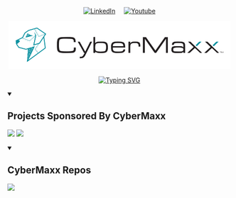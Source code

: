  <p align="center">
  <a href="https://www.linkedin.com/company/cybermaxx/posts/?feedView=all"><img width="32px" alt="LinkedIn" title="LinkedIn" src="https://i.imgur.com/yRpa1dQ.png"/></a>
   &#8287;&#8287;&#8287;
   <a href="https://www.youtube.com/channel/UCWIla0Ree5BZfGmwOZ2VO5Q"><img width="32px" alt="Youtube" title="Youtube" src="https://i.imgur.com/qiXu7b2.png"/>

<div align="center">
  <a href="https://www.cybermaxx.com/">
    <img src="../images/cybermaxx_logo.png" width="500">
  </a>

 [![Typing SVG](https://readme-typing-svg.demolab.com?font=Fira+Code&weight=4000&pause=1000&center=true&width=435&lines=CyberMaxx%3A+Your+Modern+MDR+Partner)](https://git.io/typing-svg)
 
</div>



<details open> 
  <summary><h2>Projects Sponsored By CyberMaxx</h2></summary>
    <p align="left">
     <a href="https://github.com/theresafewconors/mssprinkler">
     <img width="330" src="https://github-readme-stats.vercel.app/api/pin/?username=TheresAFewConors&repo=mssprinkler&theme=onedark"/></a>
     <a href="https://github.com/theresafewconors/cloudsweep">
    <img width="330" src="https://github-readme-stats.vercel.app/api/pin/?username=TheresAFewConors&repo=cloudsweep&theme=onedark"/></a>
  </a>
   </p>
</details>

<details open>
  <summary><h2>CyberMaxx Repos</h2></summary>
 <p align="left">
  <a href="https://github.com/cybermaxxofficial/ransomware-research">
   <img width="330" src="https://github-readme-stats.vercel.app/api/pin/?username=cybermaxxofficial&repo=ransomware-research&theme=onedark"/></a>
    </a>
   </p>
</details>
